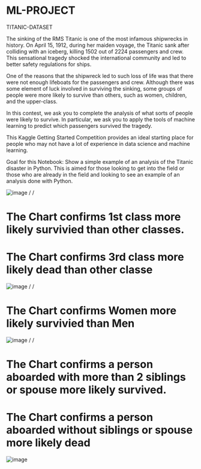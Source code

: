 # ML-PROJECT
TITANIC-DATASET

The sinking of the RMS Titanic is one of the most infamous shipwrecks in history. On April 15, 1912, during her maiden voyage, the Titanic sank after colliding with an iceberg, killing 1502 out of 2224 passengers and crew. This sensational tragedy shocked the international community and led to better safety regulations for ships.

One of the reasons that the shipwreck led to such loss of life was that there were not enough lifeboats for the passengers and crew. Although there was some element of luck involved in surviving the sinking, some groups of people were more likely to survive than others, such as women, children, and the upper-class.

In this contest, we ask you to complete the analysis of what sorts of people were likely to survive. In particular, we ask you to apply the tools of machine learning to predict which passengers survived the tragedy.

This Kaggle Getting Started Competition provides an ideal starting place for people who may not have a lot of experience in data science and machine learning.

Goal for this Notebook:
Show a simple example of an analysis of the Titanic disaster in Python. This is aimed for those looking to get into the field or those who are already in the field and looking to see an example of an analysis done with Python.


![image](https://github.com/Swati-Latta/Titanic-Analysis/assets/134490572/e43db649-be04-4670-bb82-6fed85ce44b3)
/
/


# The Chart confirms 1st class more likely survivied than other classes.
# The Chart confirms 3rd class more likely dead than other classe
![image](https://github.com/Swati-Latta/Titanic-Analysis/assets/134490572/967b4a95-2648-4de9-b15e-3fdad6b33bb1)
/
/
# The Chart confirms Women more likely survivied than Men
![image](https://github.com/Swati-Latta/Titanic-Analysis/assets/134490572/3431879a-a3f6-406e-8f53-ce0a6924f4b3)
/
/
# The Chart confirms a person aboarded with more than 2 siblings or spouse more likely survived.
# The Chart confirms a person aboarded without siblings or spouse more likely dead
![image](https://github.com/Swati-Latta/Titanic-Analysis/assets/134490572/59c6742a-5d79-471a-996f-b1f52c559a4b)
